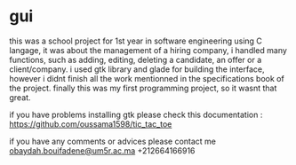# gui
this was a school project for 1st year in software engineering using C langage, it was about the management of a hiring company, i handled many functions, such as adding, editing,  deleting a candidate, an offer or a client/company.
i used gtk library and glade for building the interface, however i didnt finish all the work mentionned in the specifications book of the project.
finally this was my first programming project, so it wasnt that great.

if you have problems installing gtk please check this documentation : https://github.com/oussama1598/tic_tac_toe

if you have any comments or advices please contact me
obaydah.bouifadene@um5r.ac.ma
+212664166916
